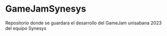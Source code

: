# GameJamSynesys
Repositorio donde se guardara el desarrollo del GameJam unisabana 2023 del equipo Synesys
